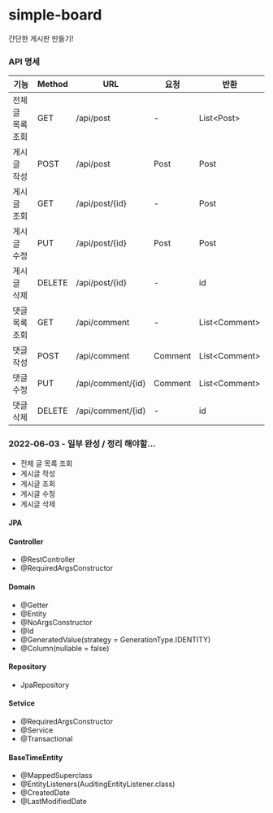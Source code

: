 # simple-board

간단한 게시판 만들기!

### API 명세

| 기능        | Method | URL     | 요청   | 반환                    |
|-----------|------|---------|------|-----------------------|
| 전체 글 목록 조회 | GET  | /api/post | -    | List&#60;Post&#62;    |
| 게시글 작성    | POST | /api/post | Post | Post                  |
| 게시글 조회    | GET  | /api/post/{id} | -    | Post                  |
| 게시글 수정    | PUT  | /api/post/{id} | Post | Post                  |
| 게시글 삭제    | DELETE | /api/post/{id} | -    | id                    |
| 댓글 목록 조회  | GET  | /api/comment | -    | List&#60;Comment&#62; |
| 댓글 작성     | POST | /api/comment | Comment | List&#60;Comment&#62;               |
| 댓글 수정     | PUT  | /api/comment/{id} | Comment | List&#60;Comment&#62;               |
| 댓글 삭제     | DELETE | /api/comment/{id} | -    | id                    |


### 2022-06-03 - 일부 완성 / 정리 해야할...
- 전체 글 목록 조회
- 게시글 작성
- 게시글 조회
- 게시글 수정
- 게시글 삭제

#### JPA

#### Controller
- @RestController
- @RequiredArgsConstructor

#### Domain
- @Getter
- @Entity
- @NoArgsConstructor
- @Id
- @GeneratedValue(strategy = GenerationType.IDENTITY)
- @Column(nullable = false)

#### Repository
- JpaRepository

#### Setvice
- @RequiredArgsConstructor
- @Service
- @Transactional

#### BaseTimeEntity
- @MappedSuperclass
- @EntityListeners(AuditingEntityListener.class)
- @CreatedDate
- @LastModifiedDate

